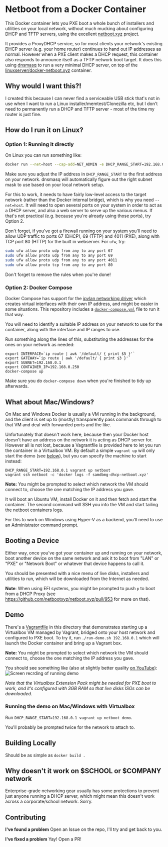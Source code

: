 # Netboot from a Docker Container
This Docker container lets you PXE boot a whole bunch of installers and
utilities on your local network, without much mucking about configuring
DHCP and TFTP servers, using the excellent [netboot.xyz](https://netboot.xyz/)
project.

It provides a ProxyDHCP service, so for most clients your network's existing
DHCP server (e.g. your home router) continues to hand out IP addresses as
normal. However when a PXE client makes a DHCP request, this container also
responds to announce itself as a TFTP network boot target. It does this using
[dnsmasq](https://en.wikipedia.org/wiki/Dnsmasq) to run a very minimal DHCP
server, on top of the [linuxserver/docker-netboot.xyz](https://github.com/linuxserver/docker-netbootxyz)
container.

## Why would I want this?!
I created this because I can never find a serviceable USB stick that's not in
use when I want to run a Linux installer/memtest/Clonezilla etc, but I don't
need to permanently run a DHCP and TFTP server - most of the time my router is
just fine.

## How do I run it on Linux?
### Option 1: Running it directly
On Linux you can run something like:
```bash
docker run --net=host --cap-add=NET_ADMIN -e DHCP_RANGE_START=192.168.0.1 samdbmg/dhcp-netboot.xyz
```
Make sure you adjust the IP address in `DHCP_RANGE_START` to the first address
on your network. dnsmasq will automatically figure out the right subnet mask to
use based on your local network setup.

For this to work, it needs to have fairly low-level access to the target network
(rather than the Docker internal bridge), which is why you need `--net=host`.
It will need to open several ports on your system in order to act as a DHCP
server, and also a web server to serve up the various menus. If that's not
practical (e.g. because you're already using those ports), try Option 2.

Don't forget, if you've got a firewall running on your system you'll need to
allow UDP traffic to ports 67 (DHCP), 69 (TFTP) and 4011 (PXE), along with
TCP port 80 (HTTP) for the built in webserver. For `ufw`, try:
```bash
sudo ufw allow proto udp from any to any port 67
sudo ufw allow proto udp from any to any port 69
sudo ufw allow proto udp from any to any port 4011
sudo ufw allow proto tcp from any to any port 80
```
Don't forget to remove the rules when you're done!

### Option 2: Docker Compose
Docker Compose has support for the [ipvlan networking driver](https://docs.docker.com/network/ipvlan/)
which creates virtual interfaces with their own IP address, and might be
easier in some situations. This repository includes a [`docker-compose.yml`](./docker-compose.yml)
file to run it that way.

You will need to identify a suitable IP address on your network to use for the
container, along with the interface and IP ranges to use.

Run something along the lines of this, substituting the addresses for the ones
on your network as needed:
```
export INTERFACE=`ip route | awk '/default/ { print $5 }'`
export GATEWAY=`ip route | awk '/default/ { print $3 }'`
export SUBNET=192.168.0.1
export CONTAINER_IP=192.168.0.250
docker-compose up
```

Make sure you do `docker-compose down` when you're finished to tidy up
afterwards.

## What about Mac/Windows?
On Mac and Windows Docker is usually a VM running in the background, and the
client is set up to (mostly) transparently pass commands through to that VM and
deal with forwarded ports and the like.

Unfortunately that doesn't work here, because then your Docker host doesn't have
an address on the network it is acting as DHCP server for. However all is not
lost, because a Vagrantfile is provided here to let you run the container in a
Virtualbox VM. By default a simple `vagrant up` will only start the demo (see
[below](##Demo)), but you can specify the machine to start instead:
```
DHCP_RANGE_START=192.168.0.1 vagrant up netboot
vagrant ssh netboot -c 'docker logs -f samdbmg-dhcp-netboot.xyz'
```
**Note:** You might be prompted to select which network the VM should connect to, choose
the one matching the IP address you gave.

It will boot an Ubuntu VM, install Docker on it and then fetch and start the
container. The second command will SSH you into the VM and start tailing the
netboot containers logs.

For this to work on Windows using Hyper-V as a backend, you'll need to use an
Administrator command prompt.

## Booting a Device
Either way, once you've got your container up and running on your network,
boot another device on the same network and ask it to boot from "LAN" or
"PXE" or "Network Boot" or whatever that device happens to call it.

You should be presented with a nice menu of live disks, installers and
utilities to run, which will be downloaded from the Internet as needed.

**Note**: When using EFI systems, you might be prompted to push `p` to
boot from a DHCP Proxy (see https://github.com/netbootxyz/netboot.xyz/pull/953
for more on that).

## Demo
There's a [Vagrantfile](Vagrantfile) in this directory that demonstrates starting
up a Virtualbox VM managed by Vagrant, bridged onto your host network and configured
to PXE boot. To try it, run `./run-demo.sh 192.168.0.1` which will launch the Docker
container and bring up a Vagrant box.

**Note:** You might be prompted to select which network the VM should connect to, choose
the one matching the IP address you gave.

You should see something like (also at slightly better quality
[on YouTube](https://www.youtube.com/watch?v=P-uuXoFdF54)):
![Screen recrding of running demo](docs/screencast.gif)

*Note that the Virtualbox Extension Pack might be needed for PXE boot to work,
and it's configured with 3GB RAM so that live disks ISOs can be downloaded.*

### Running the demo on Mac/Windows with Virtualbox
Run `DHCP_RANGE_START=192.168.0.1 vagrant up netboot demo`.

You'll probably be prompted twice for the network to attach to.

## Building Locally
Should be as simple as `docker build .`

## Why doesn't it work on $SCHOOL or $COMPANY network
Enterprise-grade networking gear usually has some protections to prevent just
anyone running a DHCP server, which might mean this doesn't work across a
corporate/school network. Sorry.

## Contributing
**I've found a problem**
Open an Issue on the repo, I'll try and get back to you.

**I've fixed a problem**
Yay! Open a PR!
